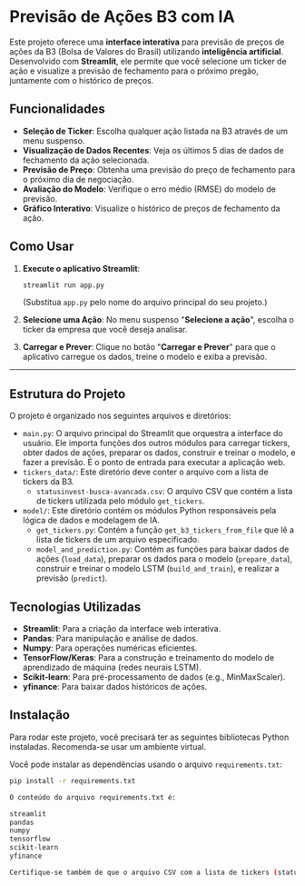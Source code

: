 # Previsão de Ações B3 com IA

Este projeto oferece uma **interface interativa** para previsão de preços de ações da B3 (Bolsa de Valores do Brasil) utilizando **inteligência artificial**. Desenvolvido com **Streamlit**, ele permite que você selecione um ticker de ação e visualize a previsão de fechamento para o próximo pregão, juntamente com o histórico de preços.

## Funcionalidades

* **Seleção de Ticker**: Escolha qualquer ação listada na B3 através de um menu suspenso.
* **Visualização de Dados Recentes**: Veja os últimos 5 dias de dados de fechamento da ação selecionada.
* **Previsão de Preço**: Obtenha uma previsão do preço de fechamento para o próximo dia de negociação.
* **Avaliação do Modelo**: Verifique o erro médio (RMSE) do modelo de previsão.
* **Gráfico Interativo**: Visualize o histórico de preços de fechamento da ação.

## Como Usar

1.  **Execute o aplicativo Streamlit**:

    ```bash
    streamlit run app.py
    ```

    (Substitua `app.py` pelo nome do arquivo principal do seu projeto.)

2.  **Selecione uma Ação**: No menu suspenso "**Selecione a ação**", escolha o ticker da empresa que você deseja analisar.
3.  **Carregar e Prever**: Clique no botão "**Carregar e Prever**" para que o aplicativo carregue os dados, treine o modelo e exiba a previsão.

---

## Estrutura do Projeto

O projeto é organizado nos seguintes arquivos e diretórios:

* `main.py`: O arquivo principal do Streamlit que orquestra a interface do usuário. Ele importa funções dos outros módulos para carregar tickers, obter dados de ações, preparar os dados, construir e treinar o modelo, e fazer a previsão. É o ponto de entrada para executar a aplicação web.
* `tickers_data/`: Este diretório deve conter o arquivo com a lista de tickers da B3.
    * `statusinvest-busca-avancada.csv`: O arquivo CSV que contém a lista de tickers utilizada pelo módulo `get_tickers`.
* `model/`: Este diretório contém os módulos Python responsáveis pela lógica de dados e modelagem de IA.
    * `get_tickers.py`: Contém a função `get_b3_tickers_from_file` que lê a lista de tickers de um arquivo especificado.
    * `model_and_prediction.py`: Contém as funções para baixar dados de ações (`load_data`), preparar os dados para o modelo (`prepare_data`), construir e treinar o modelo LSTM (`build_and_train`), e realizar a previsão (`predict`).

## Tecnologias Utilizadas

* **Streamlit**: Para a criação da interface web interativa.
* **Pandas**: Para manipulação e análise de dados.
* **Numpy**: Para operações numéricas eficientes.
* **TensorFlow/Keras**: Para a construção e treinamento do modelo de aprendizado de máquina (redes neurais LSTM).
* **Scikit-learn**: Para pré-processamento de dados (e.g., MinMaxScaler).
* **yfinance**: Para baixar dados históricos de ações.

## Instalação

Para rodar este projeto, você precisará ter as seguintes bibliotecas Python instaladas. Recomenda-se usar um ambiente virtual.

Você pode instalar as dependências usando o arquivo `requirements.txt`:

```bash
pip install -r requirements.txt

O conteúdo do arquivo requirements.txt é:

streamlit
pandas
numpy
tensorflow
scikit-learn
yfinance

Certifique-se também de que o arquivo CSV com a lista de tickers (statusinvest-busca-avancada.csv) esteja presente no diretório tickers_data/ e que o caminho no arquivo main.py esteja correto.